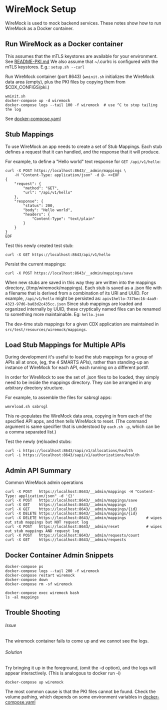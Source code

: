 # WireMock Setup

WireMock is used to mock backend services.
These notes show how to run WireMock as a Docker container.

## Run WireMock as a Docker container

This assumes that the mTLS keystores are available for your environment. See [README-PKI.md](README-PKI.md)
We also assume that ~/.curlrc is configured with the mTLS keystores. E.g.: `setup.sh --curl`

Run WireMock container (port 8643)
(`wminit.sh` initializes the WireMock data area (empty), plus the PKI files by copying them from $CDX_CONFIGS/pki.)
```
wminit.sh
docker-compose up -d wiremock
docker-compose logs --tail 100 -f wiremock  # use ^C to stop tailing the log
```

See [docker-compose.yaml](docker/docker-compose.yaml)

## Stub Mappings

To use WireMock an app needs to create a set of Stub Mappings.
Each stub defines a request that it can handled, and the response that it will produce.

For example, to define a "Hello world" text response for `GET /api/v1/hello`:
```
curl -X POST https://localhost:8643/__admin/mappings \
    -H "Content-Type: application/json" -d @- <<EOF
{
    "request": {
        "method": "GET",
        "url": "/api/v1/hello"
    },
    "response": {
        "status": 200,
        "body": "Hello world",
        "headers": {
            "Content-Type": "text/plain"
        }
    }
}
EOF
```

Test this newly created test stub:
```
curl -X GET https://localhost:8643/api/v1/hello
```

Persist the current mappings:
```
curl -X POST https://localhost:8643/__admin/mappings/save
```

When new stubs are saved in this way they are written into the mappings directory, (/tmp/wiremock/mappings).
Each stub is saved as a .json file with a filename that is derived from a combination of its URI and UUID.
For example, `/api/v1/hello` might be persisted as: `apiv1hello-737bec16-4aa9-4323-97d6-ba03d2c435cc.json`
Since stub mappings are loaded and organized internally by UUID,
these cryptically named files can be renamed to something more maintainable. Eg: `hello.json`

The dev-time stub mappings for a given CDX application are maintained in `src/test/resources/wiremock/mappings`.

## Load Stub Mappings for Multiple APIs

During development it's useful to load the stub mappings for a group of APIs all at once, (eg, the 4 SMARTS APIs),
rather than standing-up an instance of WireMock for each API, each running on a different port#.

In order for WireMock to see the set of .json files to be loaded, they simply need to be inside the mappings directory.
They can be arranged in any arbitrary directory structure.

For example, to assemble the files for sabrsgl apps:
```
wmreload.sh sabrsgl
```

This re-populates the WireMock data area, copying in from each of the specified API apps, and then tells WireMock to reset.
(The command argument is same specifier that is understood by `each.sh -p`, which can be a comma separated list.)

Test the newly (re)loaded stubs:
```
curl -i https://localhost:8643/sapi/v1/allocations/health
curl -i https://localhost:8643/sapi/v1/authorizations/health
```

## Admin API Summary

Common WireMock admin operations
```
curl -X POST   https://localhost:8643/__admin/mappings -H "Content-Type: application/json" -d '{}'
curl -X POST   https://localhost:8643/__admin/mappings/save
curl -X GET    https://localhost:8643/__admin/mappings
curl -X GET    https://localhost:8643/__admin/mappings/{id}
curl -X DELETE https://localhost:8643/__admin/mappings/{id}
curl -X DELETE https://localhost:8643/__admin/mappings         # wipes out stub mappings but NOT request log
curl -X POST   https://localhost:8643/__admin/reset            # wipes out stub mappings AND request log
curl -X POST   https://localhost:8643/__admin/requests/count
curl -X GET    https://localhost:8643/__admin/requests
```

## Docker Container Admin Snippets
```
docker-compose ps
docker-compose logs --tail 200 -f wiremock
docker-compose restart wiremock
docker-compose down
docker-compose rm -sf wiremock

docker-compose exec wiremock bash
ls -al mappings
```

## Trouble Shooting
###### Issue
The wiremock container fails to come up and we cannot see the logs.
###### Solution
Try bringing it up in the foreground, (omit the -d option), and the logs will appear interactively.
(This is analogous to docker run -i)
```
docker-compose up wiremock
```
The most common cause is that the PKI files cannot be found.
Check the volume pathing, which depends on some environment variables in
[docker-compose.yaml](https://bitbucket.org/navyfmp/cdx-env-tools/src/dev/docker/docker-compose.yaml)
